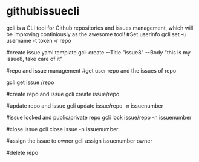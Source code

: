 # githubissuecli
gcli is a CLI tool for Github repositories and issues management,
which will be improving continiously as the awesome tool!
#Set userinfo
gcli set  -u username -t token -r repo

#create issue yaml template
gcli create --Title "issue8" --Body "this is my issue8, take care of it"

#repo and issue management
#get user repo and the issues of repo

gcli get issue /repo
 
#create repo and issue
gcli create issue/repo

#update repo and issue
gcli update issue/repo -n issuenumber

#issue locked and public/private repo
gcli lock issue/repo -n issuenumber 

#close issue
gcli close issue -n issuenumber

#assign the issue to owner
gcli assign issuenumber owner 

#delete repo
